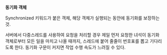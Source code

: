 **동기화 객체**

Synchronized 키워드가 붙은 객체, 해당 객체가 실행되는 동안에 동기화를 보장하는 것.

서버에서 다중스레드를 사용하여 요청을 처리할 경우 제일 먼저 요청한 녀석이 동기화 객체로부터 모든 일을 마치고 나올 때까지, 스레드에 붙어 줄줄이 번호표를 뽑고 기다리도록 한다. 동기화 구문이 커지면 작업 수행 속도가 느려질 수 있다.
